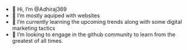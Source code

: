 - 👋 Hi, I’m @Adhiraj369
- 👀 I’m mostly aquiped with websites
- 🌱 I’m currently learning the upcoming trends along with some digital marketing tactics
- 💞️ I’m looking to engage in the github community to learn from the greatest of all times.

<!---
Adhiraj369/Adhiraj369 is a ✨ special ✨ repository because its `README.md` (this file) appears on your GitHub profile.
You can click the Preview link to take a look at your changes.
--->
